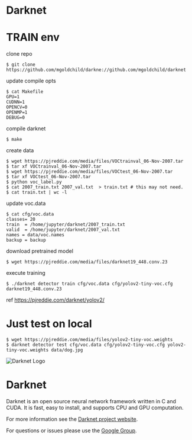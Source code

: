 # Darknet

# TRAIN env

clone repo

```
$ git clone https://github.com/mgoldchild/darkne://github.com/mgoldchild/darknet
```

update compile opts

```
$ cat Makefile
GPU=1
CUDNN=1
OPENCV=0
OPENMP=1
DEBUG=0
```

compile darknet

```
$ make
```

create data

```
$ wget https://pjreddie.com/media/files/VOCtrainval_06-Nov-2007.tar
$ tar xf VOCtrainval_06-Nov-2007.tar
$ wget https://pjreddie.com/media/files/VOCtest_06-Nov-2007.tar
$ tar xf VOCtest_06-Nov-2007.tar
$ python voc_label.py
$ cat 2007_train.txt 2007_val.txt  > train.txt # this may not need.
$ cat train.txt | wc -l
```

update voc.data

```
$ cat cfg/voc.data
classes= 20
train  = /home/jupyter/darknet/2007_train.txt
valid  = /home/jupyter/darknet/2007_val.txt
names = data/voc.names
backup = backup
```

download pretrained model

```
$ wget https://pjreddie.com/media/files/darknet19_448.conv.23
```

execute training

```
$ ./darknet detector train cfg/voc.data cfg/yolov2-tiny-voc.cfg darknet19_448.conv.23
```

ref https://pjreddie.com/darknet/yolov2/

# Just test on local

```
$ wget https://pjreddie.com/media/files/yolov2-tiny-voc.weights
$ darknet detector test cfg/voc.data cfg/yolov2-tiny-voc.cfg yolov2-tiny-voc.weights data/dog.jpg
```


![Darknet Logo](http://pjreddie.com/media/files/darknet-black-small.png)

# Darknet #
Darknet is an open source neural network framework written in C and CUDA. It is fast, easy to install, and supports CPU and GPU computation.

For more information see the [Darknet project website](http://pjreddie.com/darknet).

For questions or issues please use the [Google Group](https://groups.google.com/forum/#!forum/darknet).
